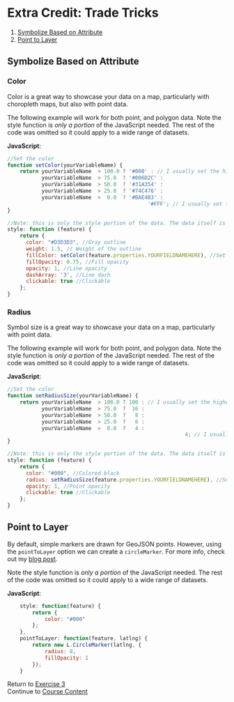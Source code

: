 # Extra Credit: Trade Tricks  

1. [Symbolize Based on Attribute](#symbolize-based-on-attribute)  
2. [Point to Layer](#point-to-layer)  

## Symbolize Based on Attribute  

### Color  
Color is a great way to showcase your data on a map, particularly with choropleth maps, but also with point data.  

The following example will work for both point, and polygon data. Note the style function is _only a portion_ of the JavaScript needed. The rest of the code was omitted so it could apply to a wide range of datasets.  

**JavaScript**:   
```javascript  
//Set the color
function setColor(yourVariableName) {
	return yourVariableName  > 100.0 ? '#000' : // I usually set the highest value here, to verify records are coming in as-expected
	       yourVariableName  > 75.0  ? '#006D2C' :
	       yourVariableName  > 50.0  ? '#31A354' :
	       yourVariableName  > 25.0  ? '#74C476' :
	       yourVariableName  >  0.0  ? '#BAE4B3' :
				                             '#FFF'; // I usually set this below the lowest value, to verify records are coming in as-expected
}

//Note: this is only the style portion of the data. The data itself is not defined as it could be a service, or GeoJson.
style: function (feature) {
    return {
      color: "#D3D3D3", //Gray outline
      weight: 1.5, // Weight of the outline
      fillColor: setColor(feature.properties.YOURFIELDNAMEHERE), //Set the fill to a field in your dataset
      fillOpacity: 0.75, //Fill opacity
      opacity: 1, //Line opacity
      dashArray: '3', //Line dash
      clickable: true //Clickable
    };
}
```

### Radius  
Symbol size is a great way to showcase your data on a map, particularly with point data.

The following example will work for both point, and polygon data. Note the style function is _only a portion_ of the JavaScript needed. The rest of the code was omitted so it could apply to a wide range of datasets.  

**JavaScript**:   
```javascript  
//Set the color
function setRadiusSize(yourVariableName) {
	return yourVariableName  > 100.0 ? 100 : // I usually set the highest value here, to verify records are coming in as-expected
	       yourVariableName  > 75.0  ?  16 :
	       yourVariableName  > 50.0  ?   8 :
	       yourVariableName  > 25.0  ?   6 :
	       yourVariableName  >  0.0  ?   4 :
					                  					 4; // I usually set this below the lowest value, to verify records are coming in as-expected
}

//Note: this is only the style portion of the data. The data itself is not defined as it could be a service, or GeoJson.
style: function (feature) {
    return {
      color: "#000", //Colored black
      radius: setRadiusSize(feature.properties.YOURFIELDNAMEHERE), //Set the radius to a field in your dataset
      opacity: 1, //Point opacity
      clickable: true //Clickable
    };
}
```  

## Point to Layer
By default, simple markers are drawn for GeoJSON points. However, using the `pointToLayer` option we can create a `circleMarker`. For more info, check out my [blog post](https://geospatialresponse.wordpress.com/2015/07/26/leaflet-geojson-pointtolayer).

Note the style function is _only a portion_ of the JavaScript needed. The rest of the code was omitted so it could apply to a wide range of datasets.  

**JavaScript**:  
```javascript
    style: function(feature) {
        return {
        	color: "#000"
        };
    },
    pointToLayer: function(feature, latlng) {
        return new L.CircleMarker(latlng, {
        	radius: 8,
        	fillOpacity: 1
        });
    }
```  

Return to [Exercise 3](Exercise3_Popups.md)  
Continue to [Course Content](README.md)  
